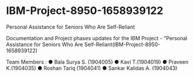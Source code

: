 # IBM-Project-8950-1658939122
Personal Assistance for Seniors Who Are Self-Reliant

Documentation and Project phases updates for the IBM Project - "Personal Assistance for Seniors Who Are Self-Reliant(IBM-Project-8950-1658939122)

Team Members :
●	Bala Surya S. (1904005)
●	Kavi T.(1904019)
●	Praveen K.(1904035)
●	Roshan Tariq (1904041)
●	Sankar Kalidas A. (1904043)
